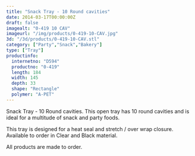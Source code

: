 ```yaml
---
title: "Snack Tray - 10 Round cavities"
date: 2014-03-17T00:00:00Z
draft: false
imagealt: "0-419 10 CAV"
imageurl: "/img/products/0-419-10-CAV.jpg"
3d: "/3d/products/0-419-10-CAV.stl"
category: ["Party","Snack","Bakery"]
type: ["Tray"]
productinfo:
  internetno: "D594"
  productno: "0-419"
  length: 184
  width: 145
  depth: 33
  shape: "Rectangle"
  polymer: "A-PET"
---
```

Snack Tray - 10 Round cavities. This open tray has 10 round cavities and is ideal for a multitude of snack and party foods.

This tray is designed for a heat seal and stretch / over wrap closure. Available to order in Clear and Black material.

All products are made to order.